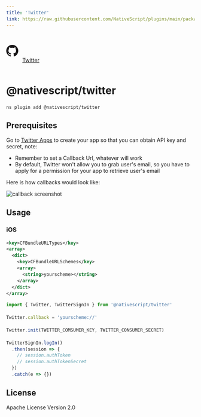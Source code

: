```yaml
---
title: 'Twitter'
link: https://raw.githubusercontent.com/NativeScript/plugins/main/packages/twitter/README.md
---
```


<div style="width: 100%; padding: 1.2em 0em">
  					<img alt="github logo" src="../assets/images/github/GitHub-Mark-32px.png" style="display: inline; margin: 1em 0.5em 1em 0em">
  					<a href="https://github.com/NativeScript/plugins/tree/main/packages/twitter" target="_blank" noopener>Twitter</a>
				</div>

# @nativescript/twitter

```cli
ns plugin add @nativescript/twitter
```

## Prerequisites

Go to [Twitter Apps](https://apps.twitter.com/) to create your app so that you can obtain API key and secret, note:

- Remember to set a Callback Url, whatever will work
- By default, Twitter won't allow you to grab user's email, so you have to apply for a permission for your app to retrieve user's email

Here is how callbacks would look like:

![callback screenshot](https://raw.githubusercontent.com/NativeScript/plugins/main/packages/twitter/assets/images/callback.png)

## Usage

### iOS

```xml
<key>CFBundleURLTypes</key>
<array>
  <dict>
    <key>CFBundleURLSchemes</key>
    <array>
      <string>yourscheme></string>
    </array>
  </dict>
</array>
```

```ts
import { Twitter, TwitterSignIn } from '@nativescript/twitter'

Twitter.callback = 'yourscheme://'

Twitter.init(TWITTER_COMSUMER_KEY, TWITTER_CONSUMER_SECRET)

TwitterSignIn.logIn()
  .then(session => {
    // session.authToken
    // session.authTokenSecret
  })
  .catch(e => {})
```

## License

Apache License Version 2.0
